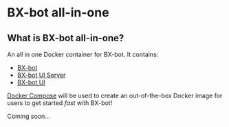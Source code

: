 # BX-bot all-in-one

## What is BX-bot all-in-one?
An all in one Docker container for BX-bot. It contains:

* [BX-bot](https://github.com/gazbert/bxbot)
* [BX-bot UI Server](https://github.com/gazbert/bxbot-ui-server)
* [BX-bot UI](https://github.com/gazbert/bxbot-ui.git)

[Docker Compose](https://docs.docker.com/compose/) will be used to create an out-of-the-box Docker image for users to get started _fast_ with BX-bot!

Coming soon...
